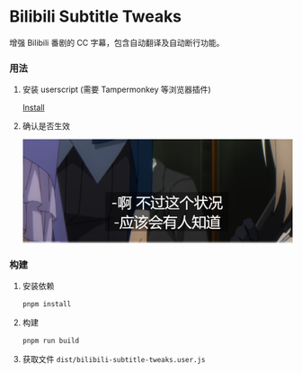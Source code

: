 # Bilibili Subtitle Tweaks

增强 Bilibili 番剧的 CC 字幕，包含自动翻译及自动断行功能。

### 用法

1. 安装 userscript (需要 Tampermonkey 等浏览器插件)

   [Install](https://github.com/Kr328/bilibili-subtitle-tweaks/releases/latest/download/bilibili-subtitle-tweaks.user.js)

2. 确认是否生效

   ![Transformed Subtitle](./imgs/transformed-subtitle.png)

### 构建

1. 安装依赖
   ```bash
   pnpm install
   ```

2. 构建
   ```bash
   pnpm run build
   ```

3. 获取文件 `dist/bilibili-subtitle-tweaks.user.js`